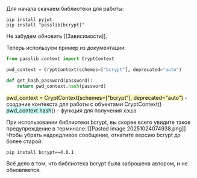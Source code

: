 Для начала скачаем библиотеки для работы:
```consol
pip install pyjwt
pip install "passlib[bcrypt]"
```
Не забудем обновить [[Зависимости]].

Теперь используем пример из документации:
```python
from passlib.context import CryptContext

pwd_context = CryptContext(schemes=["bcrypt"], deprecated="auto")

def get_hash_password(password):
	return pwd_context.hash(password)
```
<mark style="background: #FFF3A3A6;">pwd_context = CryptContext(schemes=["bcrypt"], deprecated="auto")</mark> - создание контекста для работы с объектами CryptContext()
<mark style="background: #ABF7F7A6;">pwd_context.hash</mark>() - функция для получения хэша

При использовании библиотеки bcrypt, вы скорее всего увидите такое предупреждение в терминале:![[Pasted image 20251024074938.png]]
Чтобы убрать надоедливое сообщение, откатите версию bcrypt до более старой:
```consol
pip install bcrypt==4.0.1
```
Всё дело в том, что библиотека bcrypt была заброшена автором, и не обновляется.